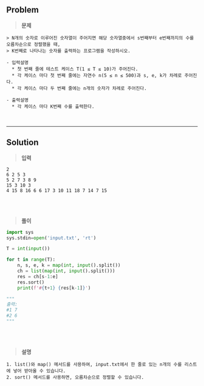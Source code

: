 ## Problem

> **문제**
  ```
  > N개의 숫자로 이루어진 숫자열이 주어지면 해당 숫자열중에서 s번째부터 e번째까지의 수를 오름차순으로 정렬했을 때,
  > K번째로 나타나는 숫자를 출력하는 프로그램을 작성하시오.

  - 입력설명
    * 첫 번째 줄에 테스트 케이스 T(1 ≤ T ≤ 10)가 주어진다.
    * 각 케이스 마다 첫 번째 줄에는 자연수 n(5 ≤ n ≤ 500)과 s, e, k가 차례로 주어진다.
    * 각 케이스 마다 두 번째 줄에는 n개의 숫자가 차례로 주어진다.
  
  - 출력설명
    * 각 케이스 마다 K번째 수를 출력한다.
  ```

<br>
<hr>

## Solution

> **입력**
  ```
  2
  6 2 5 3
  5 2 7 3 8 9
  15 3 10 3
  4 15 8 16 6 6 17 3 10 11 18 7 14 7 15
  ```

<br>
<br>

> **풀이**
  ```python
  import sys
  sys.stdin=open('input.txt', 'rt')

  T = int(input())

  for t in range(T):
      n, s, e, k = map(int, input().split())
      ch = list(map(int, input().split()))
      res = ch[s-1:e]
      res.sort()
      print(f'#{t+1} {res[k-1]}')
  
  """
  출력: 
  #1 7
  #2 6
  """
  ```

<br>
<br>

> **설명**
  ```
  1. list()와 map() 메서드를 사용하여, input.txt에서 한 줄로 있는 n개의 수를 리스트에 넣어 받아올 수 있습니다.
  2. sort() 메서드를 사용하면, 오름차순으로 정렬할 수 있습니다. 
  ```